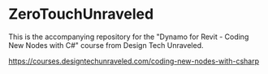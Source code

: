 # ZeroTouchUnraveled
This is the accompanying repository for the "Dynamo for Revit - Coding New Nodes with C#" course from Design Tech Unraveled.

https://courses.designtechunraveled.com/coding-new-nodes-with-csharp
